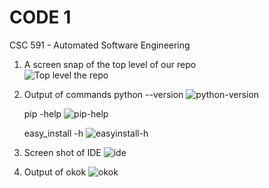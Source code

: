 # CODE 1

CSC 591 - Automated Software Engineering

1. A screen snap of the top level of our repo
    <br/>
    ![Top level the repo](./imgs/top-level.png)

2. Output of commands
    python --version
    ![python-version](version.png)

    pip -help
    ![pip-help](piphelp.png)
    
    easy_install -h
    ![easyinstall-h](easyinstall.png)
  
3. Screen shot of IDE
    ![ide](pycharm.png)

4. Output of okok
    ![okok](okokoutput.png)
